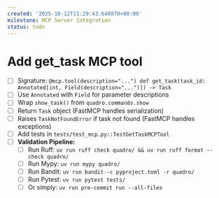 ```yaml
---
created: '2025-10-12T11:29:43.648070+00:00'
milestone: MCP Server Integration
status: todo
---
```


# Add get_task MCP tool

- [ ] Signature: `@mcp.tool(description="...") def get_task(task_id: Annotated[int, Field(description="...")]) -> Task`
- [ ] Use `Annotated` with `Field` for parameter descriptions
- [ ] Wrap `show_task()` from `quadro.commands.show`
- [ ] Return `Task` object (FastMCP handles serialization)
- [ ] Raises `TaskNotFoundError` if task not found (FastMCP handles exceptions)
- [ ] Add tests in `tests/test_mcp.py::TestGetTaskMCPTool`
- [ ] **Validation Pipeline:**
  - [ ] Run Ruff: `uv run ruff check quadro/ && uv run ruff format --check quadro/`
  - [ ] Run Mypy: `uv run mypy quadro/`
  - [ ] Run Bandit: `uv run bandit -c pyproject.toml -r quadro/`
  - [ ] Run Pytest: `uv run pytest tests/`
  - [ ] Or simply: `uv run pre-commit run --all-files`
